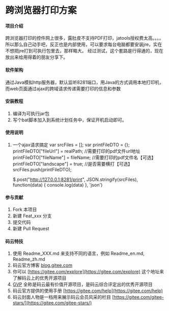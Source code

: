 # 跨浏览器打印方案

#### 项目介绍
跨浏览器打印的控件网上很多，露肚皮不支持PDF打印，jatools授权费太高。。。。
所以那么自己动手吧，反正也是内部使用，可以要求每台电脑都要安装jre，实在不想把jre打到可执行包里去，那样略大。
经过测试，这个套路是行得通的，现在放出来给用得着的朋友分享下。

#### 软件架构
 通过Java模拟http服务器，默认监听8281端口，用Java的方式调用本地打印机，而web页面通过ajax的跨域请求传递需要打印的信息和参数


#### 安装教程

1. 编译为可执行jar包
2. 写个bat脚本加入到系统计划任务中，保证开机启动即可。

#### 使用说明

1. 一个ajax请求搞定
    var srcFiles = [];
    var printFileDTO = {};
    printFileDTO["fileUrl"] = realPath;  //需要打印的pdf文件url地址
    printFileDTO["fileName"] = fileName; //需要打印的pdf文件名【可选】
    printFileDTO["landscape"] = true;    //是否需要横打【可选】
    srcFiles.push(printFileDTO);

     $.post("http://127.0.0.1:8281/print", JSON.stringify(srcFiles), function(data) {
                console.log(data)
            }, 'json')


#### 参与贡献

1. Fork 本项目
2. 新建 Feat_xxx 分支
3. 提交代码
4. 新建 Pull Request


#### 码云特技

1. 使用 Readme\_XXX.md 来支持不同的语言，例如 Readme\_en.md, Readme\_zh.md
2. 码云官方博客 [blog.gitee.com](https://blog.gitee.com)
3. 你可以 [https://gitee.com/explore](https://gitee.com/explore) 这个地址来了解码云上的优秀开源项目
4. [GVP](https://gitee.com/gvp) 全称是码云最有价值开源项目，是码云综合评定出的优秀开源项目
5. 码云官方提供的使用手册 [https://gitee.com/help](https://gitee.com/help)
6. 码云封面人物是一档用来展示码云会员风采的栏目 [https://gitee.com/gitee-stars/](https://gitee.com/gitee-stars/)